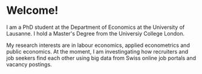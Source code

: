 # Welcome!

I am a PhD student at the Department of Economics at the University of Lausanne. I hold a Master's Degree from the Universiy College London. 

My research interests are in labour economics, applied econometrics and public economics. At the moment, I am investingating how recruiters and job seekers find each other using big data from  Swiss online job portals and vacancy postings. 
